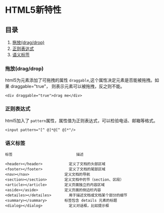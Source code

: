 # HTML5新特性

## 目录

   1. [拖放(drag/drop)](#href1)
   2. [正则表达式](#href2)
   3. [语义标签](#href3)



### <a name="href1">拖放(drag/drop)</a>

html5为元素添加了可拖拽的属性 `draggable`,这个属性决定元素是否能被拖拽。如果 draggable="true"，
则表示元素可以被拖拽，反之则不能。

```
<div draggable="true">drag me</div>
```


### <a name="href2">正则表达式</a>

html5加入了 `pattern`属性，属性值为正则表达式，可以检验电话、邮箱等格式。

```
<input pattern="[^ @]*@[^ @]*"/>
```


### <a name="href3">语义标签</a>

```
标签	                           描述

<header></header>	         定义了文档的头部区域
<footer></footer>	         定义了文档的尾部区域
<nav></nav>	               定义文档的导航
<section></section>	       定义文档中的节（section、区段）
<article></article>	       定义页面独立的内容区域
<aside></aside>	           定义页面的侧边栏内容
<detailes></detailes>	     用于描述文档或文档某个部分的细节
<summary></summary>	       标签包含 details 元素的标题
<dialog></dialog>	         定义对话框，比如提示框
```
